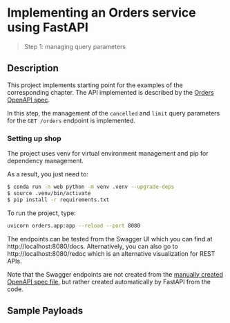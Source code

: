 # Implementing an Orders service using FastAPI
> Step 1: managing query parameters

## Description

This project implements starting point for the examples of the corresponding chapter. The API implemented is described by the [Orders OpenAPI spec](./oas.yaml).


In this step, the management of the `cancelled` and `limit` query parameters for the `GET /orders` endpoint is implemented.

### Setting up shop

The project uses venv for virtual environment management and pip for dependency management.

As a result, you just need to:

```bash
$ conda run -n web python -m venv .venv --upgrade-deps
$ source .venv/bin/activate
$ pip install -r requirements.txt
```


To run the project, type:

```bash
uvicorn orders.app:app --reload --port 8080
```

The endpoints can be tested from the Swagger UI which you can find at http://localhost:8080/docs. Alternatively, you can also go to http://localhost:8080/redoc which is an alternative visualization for REST APIs.


Note that the Swagger endpoints are not created from the [manually created OpenAPI spec file](oas.yaml), but rather created automatically by FastAPI from the code.

## Sample Payloads